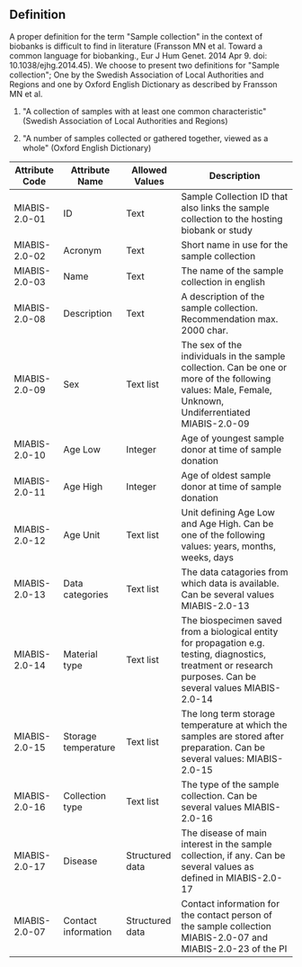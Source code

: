 ## Definition

A proper definition for the term "Sample collection" in the context of biobanks is difficult to find in literature (Fransson MN et al. Toward a common language for biobanking., Eur J Hum Genet. 2014 Apr 9. doi: 10.1038/ejhg.2014.45). We choose to present two definitions for "Sample collection"; One by the Swedish Association of Local Authorities and Regions and one by Oxford English Dictionary as described by Fransson MN et al.

1. "A collection of samples with at least one common characteristic" (Swedish Association of Local Authorities and Regions)

2. "A number of samples collected or gathered together, viewed as a whole" (Oxford English Dictionary)

| Attribute Code| Attribute Name| Allowed Values| Description |
|---|---|---|---|
| MIABIS-2.0-01| ID| Text| Sample Collection ID that also links the sample collection to the hosting biobank or study| 
| MIABIS-2.0-02| Acronym| Text| Short name in use for the sample collection| 
| MIABIS-2.0-03| Name| Text| The name of the sample collection in english| 
| MIABIS-2.0-08| Description| Text| A description of the sample collection. Recommendation max. 2000 char.| 
| MIABIS-2.0-09| Sex| Text list| The sex of the individuals in the sample collection. Can be one or more of the following values: Male, Female, Unknown, Undiferrentiated MIABIS-2.0-09| 
| MIABIS-2.0-10| Age Low| Integer| Age of youngest sample donor at time of sample donation| 
| MIABIS-2.0-11| Age High| Integer| Age of oldest sample donor at time of sample donation| 
| MIABIS-2.0-12| Age Unit| Text list| Unit defining Age Low and Age High. Can be one of the following values: years, months, weeks, days| 
| MIABIS-2.0-13| Data categories| Text list| The data catagories from which data is available. Can be several values MIABIS-2.0-13| 
| MIABIS-2.0-14| Material type| Text list| The biospecimen saved from a biological entity for propagation e.g. testing, diagnostics, treatment or research purposes. Can be several values MIABIS-2.0-14| 
| MIABIS-2.0-15| Storage temperature| Text list| The long term storage temperature at which the samples are stored after preparation. Can be several values: MIABIS-2.0-15| 
| MIABIS-2.0-16| Collection type| Text list| The type of the sample collection. Can be several values MIABIS-2.0-16| 
| MIABIS-2.0-17| Disease| Structured data| The disease of main interest in the sample collection, if any. Can be several values as defined in MIABIS-2.0-17| 
| MIABIS-2.0-07| Contact information| Structured data| Contact information for the contact person of the sample collection MIABIS-2.0-07 and MIABIS-2.0-23 of the PI| 